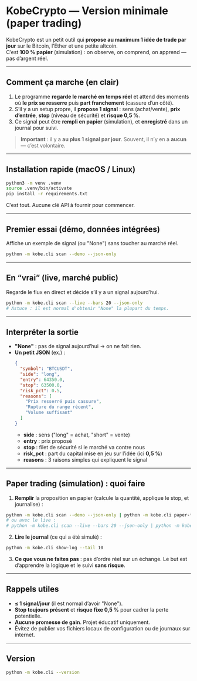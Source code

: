 # KobeCrypto — Version minimale (paper trading)

KobeCrypto est un petit outil qui **propose au maximum 1 idée de trade par jour** sur le Bitcoin, l’Ether et une petite altcoin.  
C’est **100 % papier** (simulation) : on observe, on comprend, on apprend — pas d’argent réel.

---

## Comment ça marche (en clair)
1. Le programme **regarde le marché en temps réel** et attend des moments où **le prix se resserre** puis **part franchement** (cassure d’un côté).
2. S’il y a un setup propre, il **propose 1 signal** : sens (achat/vente), **prix d’entrée**, **stop** (niveau de sécurité) et **risque 0,5 %**.
3. Ce signal peut être **rempli en papier** (simulation), et **enregistré** dans un journal pour suivi.

> **Important** : il y a **au plus 1 signal par jour**. Souvent, il n’y en a **aucun** — c’est volontaire.

---

## Installation rapide (macOS / Linux)

```bash
python3 -m venv .venv
source .venv/bin/activate
pip install -r requirements.txt
```

C’est tout. Aucune clé API à fournir pour commencer.

---

## Premier essai (démo, données intégrées)
Affiche un exemple de signal (ou "None") sans toucher au marché réel.

```bash
python -m kobe.cli scan --demo --json-only
```

---

## En “vrai” (live, marché public)
Regarde le flux en direct et décide s’il y a un signal aujourd’hui.

```bash
python -m kobe.cli scan --live --bars 20 --json-only
# Astuce : il est normal d'obtenir "None" la plupart du temps.
```

---

## Interpréter la sortie
- **"None"** : pas de signal aujourd’hui → on ne fait rien.
- **Un petit JSON** (ex.) :
  ```json
  {
    "symbol": "BTCUSDT",
    "side": "long",
    "entry": 64350.0,
    "stop": 63500.0,
    "risk_pct": 0.5,
    "reasons": [
      "Prix resserré puis cassure",
      "Rupture du range récent",
      "Volume suffisant"
    ]
  }
  ```
  - **side** : sens ("long" = achat, "short" = vente)
  - **entry** : prix proposé
  - **stop** : filet de sécurité si le marché va contre nous
  - **risk_pct** : part du capital mise en jeu sur l’idée (ici **0,5 %**)
  - **reasons** : 3 raisons simples qui expliquent le signal

---

## Paper trading (simulation) : quoi faire
1) **Remplir** la proposition en papier (calcule la quantité, applique le stop, et journalise) :
```bash
python -m kobe.cli scan --demo --json-only | python -m kobe.cli paper-fill
# ou avec le live :
# python -m kobe.cli scan --live --bars 20 --json-only | python -m kobe.cli paper-fill
```

2) **Lire le journal** (ce qui a été simulé) :
```bash
python -m kobe.cli show-log --tail 10
```

3) **Ce que vous ne faites pas** : pas d’ordre réel sur un échange. Le but est d’apprendre la logique et le suivi **sans risque**.

---

## Rappels utiles
- **≤ 1 signal/jour** (il est normal d’avoir "None").
- **Stop toujours présent** et **risque fixe 0,5 %** pour cadrer la perte potentielle.
- **Aucune promesse de gain**. Projet éducatif uniquement.
- Évitez de publier vos fichiers locaux de configuration ou de journaux sur internet.

---

## Version
```bash
python -m kobe.cli --version
```

